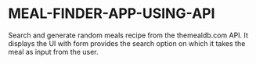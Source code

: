 # MEAL-FINDER-APP-USING-API
Search and generate random meals recipe from the themealdb.com API. It displays the UI with form provides the search option on which it takes the meal as input from the user.
